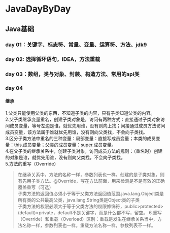 # JavaDayByDay
## Java基础
### day 01：关键字、标志符、常量、变量、运算符、方法、jdk9
### day 02: 选择循环语句，IDEA，方法重载
### day 03：数组，类与对象、封装、构造方法、常用的api类
### day 04
#### 继承
1.父类只能使用父类的东西，不知道子类的内容，只有子类知道父类的内容。<br>
2.父子类继承变量重名，创建子类对象是，访问有两种方式：直接通过子类对象访问成员变量，等号左边是谁，就优先用谁，没有则向上找；间接通过成员方法访问成员变量，该方法属于谁就优先用谁，没有则向父类找，不会向子类找。<br>
3.区分子类方法中重名的三种变量：局部变量：直接写成员变量；本类的成员变量：this.成员变量；父类的成员变量：super.成员变量。<br>
4.在父子类的继承关系中，创建子类对象，访问成员方法的规则：（重名时）创建的对象是谁，就优先用谁，没有则向父类找，不会向子类找。<br>
5.方法的重写（Override）
>在继承关系中，方法的名称一样，参数列表也一样。创建的是子类对象，则有先用子类方法。@Override，写在方法前面，用来检测是不是有效的正确覆盖重写（可选）<br>子类方法的返回值必须小于等于父类方法返回值范围.java.lang.Object类是所有类的公共最高父类，java.lang.String类是Object类的子类<br>子类方法的权限必须大于等于父类方法的权限修饰符，public>protected>(default)>private，default不是关键字，而是什么都不写，留空。
6.重写（Override）和重载（Overload）区别：重载是发生在继承关系当中，方法名称一样，参数列表也一样。重载方法名称一样，参数列表不一样。<br>
